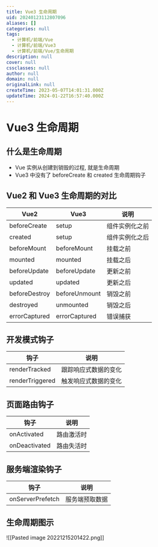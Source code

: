 ```yaml
---
title: Vue3 生命周期
uid: 20240123112807096
aliases: []
categories: null
tags:
  - 计算机/前端/Vue
  - 计算机/前端/Vue3
  - 计算机/前端/Vue/生命周期
description: null
cover: null
cssclasses: null
author: null
domain: null
originalLink: null
createTime: 2023-05-07T14:01:31.000Z
updateTime: 2024-01-22T16:57:40.000Z
---
```


# Vue3 生命周期

## 什么是生命周期

- Vue 实例从创建到销毁的过程, 就是生命周期
- Vue3 中没有了 beforeCreate 和 created 生命周期钩子

## Vue2 和 Vue3 生命周期的对比

| Vue2 | Vue3 | 说明 |
| --- | --- | --- |
| beforeCreate | setup |  组件实例化之前 |
| created | setup | 组件实例化之后 |
| beforeMount | beforeMount | 挂载之前 |
| mounted | mounted | 挂载之后 |
| beforeUpdate | beforeUpdate | 更新之前 |
| updated | updated | 更新之后 |
| beforeDestroy | beforeUnmount | 销毁之前 |
| destroyed | unmounted | 销毁之后 |
| errorCaptured | errorCaptured | 错误捕获 |

## 开发模式钩子

| 钩子 | 说明 |
| --- | --- |
| renderTracked | 跟踪响应式数据的变化 |
| renderTriggered | 触发响应式数据的变化 |

## 页面路由钩子

| 钩子 | 说明 |
| --- | --- |
| onActivated | 路由激活时 |
| onDeactivated | 路由失活时 |

## 服务端渲染钩子

| 钩子 | 说明 |
| --- | --- |
| onServerPrefetch | 服务端预取数据 |

## 生命周期图示

![[Pasted image 20221215201422.png]]
